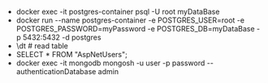 - docker exec -it postgres-container psql -U root myDataBase
- docker run --name postgres-container -e POSTGRES_USER=root -e POSTGRES_PASSWORD=myPassword -e POSTGRES_DB=myDataBase -p 5432:5432 -d postgres
- \dt # read table
- SELECT * FROM "AspNetUsers";
- docker exec -it mongodb mongosh -u user -p password --authenticationDatabase admin


